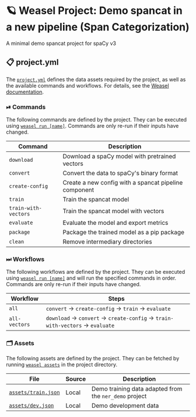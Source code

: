<!-- WEASEL: AUTO-GENERATED DOCS START (do not remove) -->

# 🪐 Weasel Project: Demo spancat in a new pipeline (Span Categorization)

A minimal demo spancat project for spaCy v3

## 📋 project.yml

The [`project.yml`](project.yml) defines the data assets required by the
project, as well as the available commands and workflows. For details, see the
[Weasel documentation](https://github.com/explosion/weasel).

### ⏯ Commands

The following commands are defined by the project. They
can be executed using [`weasel run [name]`](https://github.com/explosion/weasel/tree/main/docs/cli.md#rocket-run).
Commands are only re-run if their inputs have changed.

| Command | Description |
| --- | --- |
| `download` | Download a spaCy model with pretrained vectors |
| `convert` | Convert the data to spaCy's binary format |
| `create-config` | Create a new config with a spancat pipeline component |
| `train` | Train the spancat model |
| `train-with-vectors` | Train the spancat model with vectors |
| `evaluate` | Evaluate the model and export metrics |
| `package` | Package the trained model as a pip package |
| `clean` | Remove intermediary directories |

### ⏭ Workflows

The following workflows are defined by the project. They
can be executed using [`weasel run [name]`](https://github.com/explosion/weasel/tree/main/docs/cli.md#rocket-run)
and will run the specified commands in order. Commands are only re-run if their
inputs have changed.

| Workflow | Steps |
| --- | --- |
| `all` | `convert` &rarr; `create-config` &rarr; `train` &rarr; `evaluate` |
| `all-vectors` | `download` &rarr; `convert` &rarr; `create-config` &rarr; `train-with-vectors` &rarr; `evaluate` |

### 🗂 Assets

The following assets are defined by the project. They can
be fetched by running [`weasel assets`](https://github.com/explosion/weasel/tree/main/docs/cli.md#open_file_folder-assets)
in the project directory.

| File | Source | Description |
| --- | --- | --- |
| [`assets/train.json`](assets/train.json) | Local | Demo training data adapted from the `ner_demo` project |
| [`assets/dev.json`](assets/dev.json) | Local | Demo development data |

<!-- WEASEL: AUTO-GENERATED DOCS END (do not remove) -->
